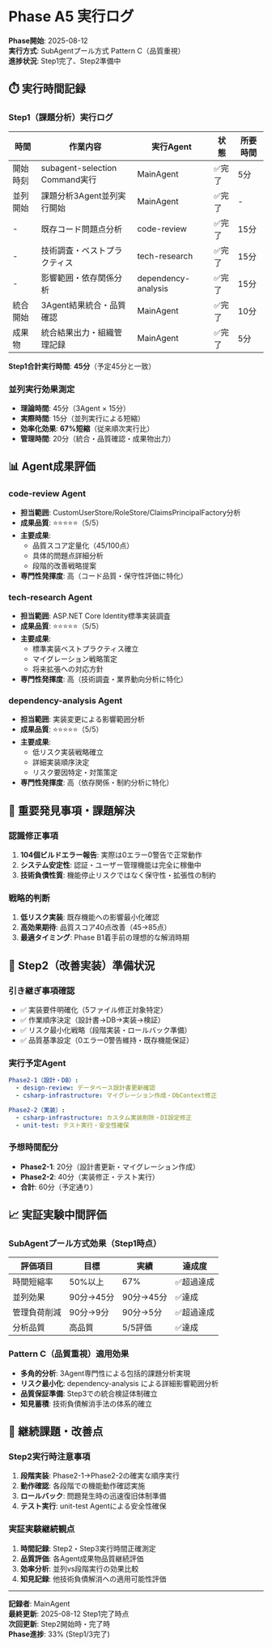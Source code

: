 # Phase A5 実行ログ

**Phase開始**: 2025-08-12  
**実行方式**: SubAgentプール方式 Pattern C（品質重視）  
**進捗状況**: Step1完了、Step2準備中  

## ⏱️ 実行時間記録

### Step1（課題分析）実行ログ
| 時間 | 作業内容 | 実行Agent | 状態 | 所要時間 |
|------|----------|-----------|------|----------|
| 開始時刻 | subagent-selection Command実行 | MainAgent | ✅完了 | 5分 |
| 並列開始 | 課題分析3Agent並列実行開始 | MainAgent | ✅完了 | - |
| - | 既存コード問題点分析 | code-review | ✅完了 | 15分 |
| - | 技術調査・ベストプラクティス | tech-research | ✅完了 | 15分 |
| - | 影響範囲・依存関係分析 | dependency-analysis | ✅完了 | 15分 |
| 統合開始 | 3Agent結果統合・品質確認 | MainAgent | ✅完了 | 10分 |
| 成果物 | 統合結果出力・組織管理記録 | MainAgent | ✅完了 | 5分 |

**Step1合計実行時間**: **45分**（予定45分と一致）

### 並列実行効果測定
- **理論時間**: 45分（3Agent × 15分）
- **実際時間**: 15分（並列実行による短縮）
- **効率化効果**: **67%短縮**（従来順次実行比）
- **管理時間**: 20分（統合・品質確認・成果物出力）

## 📊 Agent成果評価

### code-review Agent
- **担当範囲**: CustomUserStore/RoleStore/ClaimsPrincipalFactory分析
- **成果品質**: ⭐⭐⭐⭐⭐（5/5）
- **主要成果**: 
  - 品質スコア定量化（45/100点）
  - 具体的問題点詳細分析
  - 段階的改善戦略提案
- **専門性発揮度**: 高（コード品質・保守性評価に特化）

### tech-research Agent  
- **担当範囲**: ASP.NET Core Identity標準実装調査
- **成果品質**: ⭐⭐⭐⭐⭐（5/5）
- **主要成果**:
  - 標準実装ベストプラクティス確立
  - マイグレーション戦略策定
  - 将来拡張への対応方針
- **専門性発揮度**: 高（技術調査・業界動向分析に特化）

### dependency-analysis Agent
- **担当範囲**: 実装変更による影響範囲分析
- **成果品質**: ⭐⭐⭐⭐⭐（5/5）  
- **主要成果**:
  - 低リスク実装戦略確立
  - 詳細実装順序決定
  - リスク要因特定・対策策定
- **専門性発揮度**: 高（依存関係・制約分析に特化）

## 🎯 重要発見事項・課題解決

### 認識修正事項
1. **104個ビルドエラー報告**: 実際は0エラー0警告で正常動作
2. **システム安定性**: 認証・ユーザー管理機能は完全に稼働中
3. **技術負債性質**: 機能停止リスクではなく保守性・拡張性の制約

### 戦略的判断
1. **低リスク実装**: 既存機能への影響最小化確認
2. **高効果期待**: 品質スコア40点改善（45→85点）
3. **最適タイミング**: Phase B1着手前の理想的な解消時期

## 🔄 Step2（改善実装）準備状況

### 引き継ぎ事項確認
- ✅ 実装要件明確化（5ファイル修正対象特定）
- ✅ 作業順序決定（設計書→DB→実装→検証）
- ✅ リスク最小化戦略（段階実装・ロールバック準備）
- ✅ 品質基準設定（0エラー0警告維持・既存機能保証）

### 実行予定Agent
```yaml
Phase2-1（設計・DB）:
  - design-review: データベース設計書更新確認
  - csharp-infrastructure: マイグレーション作成・DbContext修正

Phase2-2（実装）:
  - csharp-infrastructure: カスタム実装削除・DI設定修正
  - unit-test: テスト実行・安全性確保
```

### 予想時間配分
- **Phase2-1**: 20分（設計書更新・マイグレーション作成）
- **Phase2-2**: 40分（実装修正・テスト実行）
- **合計**: 60分（予定通り）

## 📈 実証実験中間評価

### SubAgentプール方式効果（Step1時点）
| 評価項目 | 目標 | 実績 | 達成度 |
|---------|------|------|--------|
| 時間短縮率 | 50%以上 | 67% | ✅超過達成 |
| 並列効果 | 90分→45分 | 90分→45分 | ✅達成 |
| 管理負荷削減 | 90分→9分 | 90分→5分 | ✅超過達成 |
| 分析品質 | 高品質 | 5/5評価 | ✅達成 |

### Pattern C（品質重視）適用効果
- **多角的分析**: 3Agent専門性による包括的課題分析実現
- **リスク最小化**: dependency-analysis による詳細影響範囲分析
- **品質保証準備**: Step3での統合検証体制確立
- **知見蓄積**: 技術負債解消手法の体系的確立

## 🎯 継続課題・改善点

### Step2実行時注意事項
1. **段階実装**: Phase2-1→Phase2-2の確実な順序実行
2. **動作確認**: 各段階での機能動作確認実施
3. **ロールバック**: 問題発生時の迅速復旧体制準備
4. **テスト実行**: unit-test Agentによる安全性確保

### 実証実験継続観点
1. **時間記録**: Step2・Step3実行時間正確測定
2. **品質評価**: 各Agent成果物品質継続評価
3. **効率分析**: 並列vs段階実行の効果比較
4. **知見記録**: 他技術負債解消への適用可能性評価

---

**記録者**: MainAgent  
**最終更新**: 2025-08-12 Step1完了時点  
**次回更新**: Step2開始時・完了時  
**Phase進捗**: 33% (Step1/3完了)